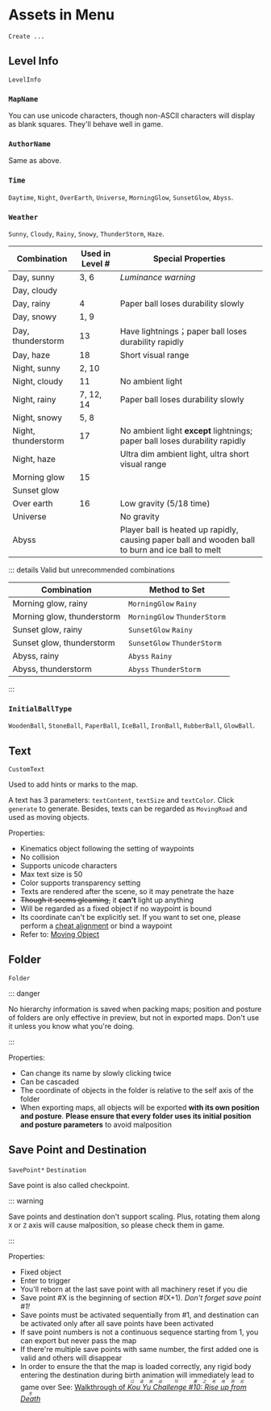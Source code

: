 # Assets in Menu

`Create ...`

## Level Info

`LevelInfo`

### `MapName`

You can use unicode characters, though non-ASCII characters will display as blank squares. They'll behave well in game.

### `AuthorName`

Same as above.

### `Time`

`Daytime`, `Night`, `OverEarth`, `Universe`, `MorningGlow`, `SunsetGlow`, `Abyss`.

### `Weather`

`Sunny`, `Cloudy`, `Rainy`, `Snowy`, `ThunderStorm`, `Haze`.

| Combination         | Used in Level # | Special Properties                                                                                |
| ------------------- | --------------- | ------------------------------------------------------------------------------------------------- |
| Day, sunny          | 3, 6            | _Luminance warning_                                                                               |
| Day, cloudy         |                 |                                                                                                   |
| Day, rainy          | 4               | Paper ball loses durability slowly                                                                |
| Day, snowy          | 1, 9            |                                                                                                   |
| Day, thunderstorm   | 13              | Have lightnings；paper ball loses durability rapidly                                              |
| Day, haze           | 18              | Short visual range                                                                                |
| Night, sunny        | 2, 10           |                                                                                                   |
| Night, cloudy       | 11              | No ambient light                                                                                  |
| Night, rainy        | 7, 12, 14       | Paper ball loses durability slowly                                                                |
| Night, snowy        | 5, 8            |                                                                                                   |
| Night, thunderstorm | 17              | No ambient light **except** lightnings; paper ball loses durability rapidly                       |
| Night, haze         |                 | Ultra dim ambient light, ultra short visual range                                                 |
| Morning glow        | 15              |                                                                                                   |
| Sunset glow         |                 |                                                                                                   |
| Over earth          | 16              | Low gravity (5/18 time)                                                                           |
| Universe            |                 | No gravity                                                                                        |
| Abyss               |                 | Player ball is heated up rapidly, causing paper ball and wooden ball to burn and ice ball to melt |

::: details Valid but unrecommended combinations

| Combination                | Method to Set                |
| -------------------------- | ---------------------------- |
| Morning glow, rainy        | `MorningGlow` `Rainy`        |
| Morning glow, thunderstorm | `MorningGlow` `ThunderStorm` |
| Sunset glow, rainy         | `SunsetGlow` `Rainy`         |
| Sunset glow, thunderstorm  | `SunsetGlow` `ThunderStorm`  |
| Abyss, rainy               | `Abyss` `Rainy`              |
| Abyss, thunderstorm        | `Abyss` `ThunderStorm`       |

:::

### `InitialBallType`

`WoodenBall`, `StoneBall`, `PaperBall`, `IceBall`, `IronBall`, `RubberBall`, `GlowBall`.

## Text

`CustomText`

Used to add hints or marks to the map.

A text has 3 parameters: `textContent`, `textSize` and `textColor`. Click `generate` to generate. Besides, texts can be regarded as `MovingRoad` and used as moving objects.

Properties:

- Kinematics object following the setting of waypoints
- No collision
- Supports unicode characters
- Max text size is 50
- Color supports transparency setting
- Texts are rendered after the scene, so it may penetrate the haze
- ~~Though it seems gleaming,~~ it **can't** light up anything
- Will be regarded as a fixed object if no waypoint is bound
- Its coordinate can't be explicitly set. If you want to set one, please perform a [cheat alignment](/en/start/alignment.md#cheat-alignment) or bind a waypoint
- Refer to: [Moving Object](/en/glossary/moving-object.md)

## Folder

`Folder`

::: danger

No hierarchy information is saved when packing maps; position and posture of folders are only effective in preview, but not in exported maps. Don't use it unless you know what you're doing.

:::

Properties:

- Can change its name by slowly clicking twice
- Can be cascaded
- The coordinate of objects in the folder is relative to the self axis of the folder
- When exporting maps, all objects will be exported **with its own position and posture**. **Please ensure that every folder uses its initial position and posture parameters** to avoid malposition

## Save Point and Destination

`SavePoint*` `Destination`

Save point is also called checkpoint.

::: warning

Save points and destination don't support scaling. Plus, rotating them along `X` or `Z` axis will cause malposition, so please check them in game.

:::

Properties:

- Fixed object
- Enter to trigger
- You'll reborn at the last save point with all machinery reset if you die
- Save point #X is the beginning of section #(X+1). _Don't forget save point #1!_
- Save points must be activated sequentially from #1, and destination can be activated only after all save points have been activated
- If save point numbers is not a continuous sequence starting from 1, you can export but never pass the map
- If there're multiple save points with same number, the first added one is valid and others will disappear
- In order to ensure the that the map is loaded correctly, any rigid body entering the destination during birth animation will immediately lead to game over
  See: [Walkthrough of _<ruby>Kou Yu Challenge #10: Rise up from Death<rt>口语挑战 10：置之死地而后生</rt></ruby>_](https://www.bilibili.com/video/BV1Xz4y1m7GC)

